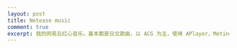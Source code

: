 ```yaml
---
layout: post
title: Netease music
comment: true
excerpt: 我的网易云红心音乐。基本都是日文歌曲，以 ACG 为主，使用 APlayer，Meting，MetingJS 搭建。
---
```


<div class="aplayer"
     data-id="82619039"
     data-server="netease"
     data-type="playlist"
     data-mode="circulation"
     data-autoplay="false"
     data-mutex="true"
     data-listmaxheight="500px"
     data-preload="auto"
     data-theme="red">
</div>

<script src="//cdn.jsdelivr.net/npm/aplayer/dist/APlayer.min.js"></script>
<script src="//cdn.jsdelivr.net/npm/meting/dist/Meting.min.js"></script>
